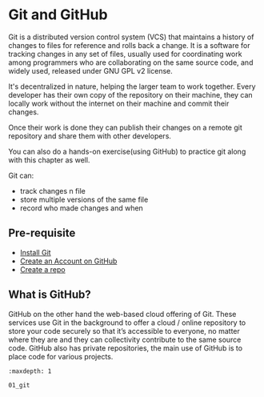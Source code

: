 # Git and GitHub

Git is a distributed version control system (VCS) that maintains a history of changes to files for reference and rolls back a change. It is a software for tracking changes in any set of files, usually used for coordinating work among programmers who are collaborating on the same source code, and widely used, released under GNU GPL v2 license.

It's decentralized in nature, helping the larger team to work together. Every developer has their own copy of the repository on their machine, they can locally work without the internet on their machine and commit their changes.

Once their work is done they can publish their changes on a remote git repository and share them with other developers.

You can also do a hands-on exercise(using GitHub) to practice git along with this chapter as well.

Git can:

- track changes n file
- store multiple versions of the same file
- record who made changes and when

## Pre-requisite

- [Install Git](https://git-scm.com/downloads)
- [Create an Account on GitHub](https://wikihow.com/Create-an-Account-on-GitHub)
- [Create a repo](https://docs.github.com/en/get-started/quickstart/create-a-repo)

## What is GitHub?

GitHub on the other hand the web-based cloud offering of Git. These services use Git in the background to offer a cloud / online repository to store your code securely so that it’s accessible to everyone, no matter where they are and they can collectivity contribute to the same source code. GitHub also has private repositories, the main use of GitHub is to place code for various projects.

```{toctree}
:maxdepth: 1

01_git
```
